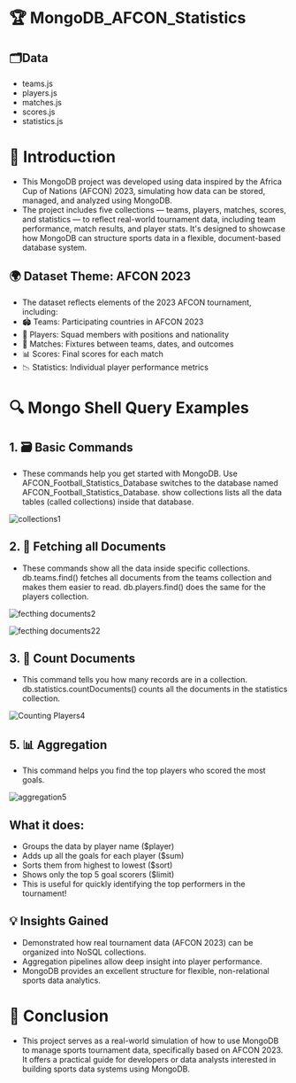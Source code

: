 # 🏆 MongoDB_AFCON_Statistics
## 🗂️Data
- teams.js
- players.js
- matches.js
- scores.js
- statistics.js

# 📘 Introduction
- This MongoDB project was developed using data inspired by the Africa Cup of Nations (AFCON) 2023, simulating how data can be stored, managed, and analyzed using MongoDB.
- The project includes five collections — teams, players, matches, scores, and statistics — to reflect real-world tournament data, including team performance, match results, 
and player stats. It's designed to showcase how MongoDB can structure sports data in a flexible, document-based database system.

## 🌍 Dataset Theme: AFCON 2023
- The dataset reflects elements of the 2023 AFCON tournament, including:
- 🏟️ Teams: Participating countries in AFCON 2023
- 👤 Players: Squad members with positions and nationality
- 📅 Matches: Fixtures between teams, dates, and outcomes
- 📊 Scores: Final scores for each match
- 📉 Statistics: Individual player performance metrics

# 🔍 Mongo Shell Query Examples
## 1. 🗃️ Basic Commands
- These commands help you get started with MongoDB.
Use AFCON_Football_Statistics_Database switches to the database named AFCON_Football_Statistics_Database.
show collections lists all the data tables (called collections) inside that database.

![collections1](https://github.com/user-attachments/assets/99af117e-7ac0-493c-b8c8-4494834fa123)

## 2. 📄 Fetching all Documents
- These commands show all the data inside specific collections.
db.teams.find() fetches all documents from the teams collection and makes them easier to read.
db.players.find() does the same for the players collection.

![fecthing documents2](https://github.com/user-attachments/assets/175f16b9-1782-4662-a20e-91d19f105e2a)

![fecthing documents22](https://github.com/user-attachments/assets/9b5c38a5-94b2-45e1-b414-bb7fb9418dec)

## 3. 🧮 Count Documents
- This command tells you how many records are in a collection.
db.statistics.countDocuments() counts all the documents in the statistics collection.

![Counting Players4](https://github.com/user-attachments/assets/9c33eb57-d163-4639-b6d6-0f55cb40e082)

## 5. 📊 Aggregation
- This command helps you find the top players who scored the most goals.
  
![aggregation5](https://github.com/user-attachments/assets/a8691700-f247-4f0b-b174-fad484f81678)

## What it does:
- Groups the data by player name ($player)
- Adds up all the goals for each player ($sum)
- Sorts them from highest to lowest ($sort)
- Shows only the top 5 goal scorers ($limit)
- This is useful for quickly identifying the top performers in the tournament!

## 💡 Insights Gained
- Demonstrated how real tournament data (AFCON 2023) can be organized into NoSQL collections.
- Aggregation pipelines allow deep insight into player performance.
- MongoDB provides an excellent structure for flexible, non-relational sports data analytics.

# 📌 Conclusion
- This project serves as a real-world simulation of how to use MongoDB to manage sports tournament data, specifically based on AFCON 2023. 
It offers a practical guide for developers or data analysts interested in building sports data systems using MongoDB.







